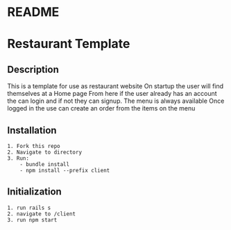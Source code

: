 # README

# Restaurant Template
 
## Description
This is a template for use as restaurant website
On startup the user will find themselves at a Home page
From here if the user already has an account the can login and if not they can signup.
The menu is always available
Once logged in the use can create an order from the items on the menu


## Installation
    1. Fork this repo
    2. Navigate to directory
    3. Run:
        - bundle install
        - npm install --prefix client

## Initialization 
    1. run rails s
    2. navigate to /client
    3. run npm start

